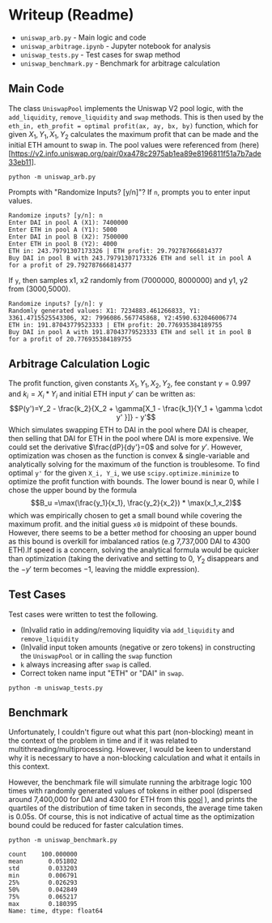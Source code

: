 # Writeup (Readme)

* `uniswap_arb.py` - Main logic and code
* `uniswap_arbitrage.ipynb` - Jupyter notebook for analysis
* `uniswap_tests.py` - Test cases for swap method
* `uniswap_benchmark.py` - Benchmark for arbitrage calculation

## Main Code

The class `UniswapPool` implements the Uniswap V2 pool logic, with the `add_liquidity`, `remove_liquidity` and `swap` methods. This is then used by the `eth_in, eth_profit = optimal profit(ax, ay, bx, by)` function, which for given $X_1, Y_1, X_1, Y_2$ calculates the maximum profit that can be made and the initial ETH amount to swap in. The pool values were referenced from (here)[https://v2.info.uniswap.org/pair/0xa478c2975ab1ea89e8196811f51a7b7ade33eb11].

`python -m uniswap_arb.py`

Prompts with "Randomize Inputs? [y/n]"? If `n`, prompts you to enter input values.

```
Randomize inputs? [y/n]: n
Enter DAI in pool A (X1): 7400000
Enter ETH in pool A (Y1): 5000
Enter DAI in pool B (X2): 7500000
Enter ETH in pool B (Y2): 4000
ETH in: 243.79791307173326 | ETH profit: 29.792787666814377
Buy DAI in pool B with 243.79791307173326 ETH and sell it in pool A for a profit of 29.792787666814377
```
If  `y`, then samples x1, x2 randomly from (7000000, 8000000) and y1, y2 from (3000,5000).

```
Randomize inputs? [y/n]: y
Randomly generated values: X1: 7234883.461266833, Y1: 3361.4715525543306, X2: 7996086.567745868, Y2:4590.632046006774
ETH in: 191.87043779523333 | ETH profit: 20.776935384189755
Buy DAI in pool A with 191.87043779523333 ETH and sell it in pool B for a profit of 20.776935384189755
```


## Arbitrage Calculation Logic

The profit function, given constants $X_1, Y_1, X_2, Y_2$, fee constant $\gamma=0.997$ and $k_i = X_i * Y_i$ and initial ETH input $y'$ can be written as: $$P(y')=Y_2 - \frac{k_2}{X_2 + \gamma[X_1 - \frac{k_1}{Y_1 + \gamma \cdot y' }]} - y'$$ Which simulates swapping ETH to DAI in the pool where DAI is cheaper, then selling that DAI for ETH in the pool where DAI is more expensive. We could set the derivative $\frac{dP}{dy'}=0$ and solve for $y'$. However, optimization was chosen as the function is convex & single-variable and analytically solving for the maximum of the function is troublesome. To find optimal `y'` for the given `X_i, Y_i`, we use `scipy.optimize.minimize` to optimize the profit function with bounds. The lower bound is near 0, while I chose the upper bound by the formula $$B_u =\max(\frac{y_1}{x_1}, \frac{y_2}{x_2}) * \max(x_1,x_2)$$ which was empirically chosen to get a small bound while covering the maximum profit. and the initial guess `x0` is midpoint of these bounds. However, there seems to be a better method for choosing an upper bound as this bound is overkill for imbalanced ratios (e.g 7,737,000 DAI to 4300 ETH).If speed is a concern, solving the analytical formula would be quicker than optimization (taking the derivative and setting to $0$, $Y_2$ disappears and the $-y'$ term becomes $-1$, leaving the middle expression).


## Test Cases

Test cases were written to test the following.

* (In)valid ratio in adding/removing liquidity via `add_liquidity` and `remove_liquidity`
* (In)valid input token amounts (negative or zero tokens) in constructing the `UniswapPool` or in calling the `swap` function
* `k` always increasing after `swap` is called.
* Correct token name input "ETH" or "DAI" in `swap`.

`python -m uniswap_tests.py`

## Benchmark

Unfortunately, I couldn't figure out what this part (non-blocking) meant in the context of the problem in time and if it was related to multithreading/multiprocessing. However, I would be keen to understand why it is necessary to have a non-blocking calculation and what it entails in this context.

However, the benchmark file will simulate running the arbitrage logic 100 times with randomly generated values of tokens in either pool (dispersed around 7,400,000 for DAI and 4300 for ETH from this [pool](https://v2.info.uniswap.org/pair/0xa478c2975ab1ea89e8196811f51a7b7ade33eb11) ), and prints the quartiles of the distribution of time taken in seconds, the average time taken is 0.05s. Of course, this is not indicative of actual time as the optimization bound could be reduced for faster calculation times.
 
`python -m uniswap_benchmark.py`
```
count    100.000000
mean       0.051802
std        0.033203
min        0.006791
25%        0.026293
50%        0.042849
75%        0.065217
max        0.180395
Name: time, dtype: float64
```




